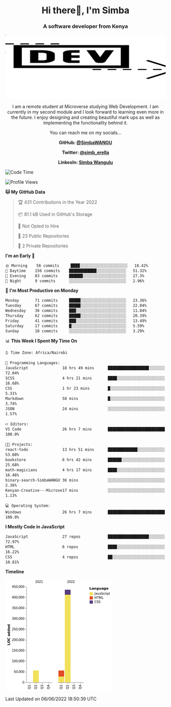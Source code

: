 
<h1 align="center"> Hi there👋, I'm Simba</h1>
<h3 align="center">A software developer from Kenya</h3>

<img src="/arrow-svgrepo-com.svg" margin="auto" width="100%" height="200px">


<p align="center">I am a remote student at Microverse studying Web Development. I am currently in my second module and I look forward to learning even more in the future. I enjoy designing and creating beautiful mark ups as well as implementing the functionality behind it.</p>

<p align="center">You can reach me on my socials... </p>

<div align="center">

__<p>  GitHub: [@SimbaWANGU](https://github.com/SimbaWANGU)__  </p>
__<p> Twitter: [@simb_erella](https://twitter.com/simb_erella)__ </p>
__<p> LinkesIn: [Simba Wangulu](https://www.linkedin.com/in/simba-wangulu/)__ </p>

</div>

<!--START_SECTION:waka-->
![Code Time](http://img.shields.io/badge/Code%20Time-67%20hrs%204%20mins-blue)

![Profile Views](http://img.shields.io/badge/Profile%20Views-0-blue)

**🐱 My GitHub Data** 

> 🏆 431 Contributions in the Year 2022
 > 
> 📦 81.1 kB Used in GitHub's Storage 
 > 
> 🚫 Not Opted to Hire
 > 
> 📜 23 Public Repositories 
 > 
> 🔑 2 Private Repositories  
 > 
**I'm an Early 🐤** 

```text
🌞 Morning    56 commits     ████░░░░░░░░░░░░░░░░░░░░░   18.42% 
🌆 Daytime    156 commits    ████████████░░░░░░░░░░░░░   51.32% 
🌃 Evening    83 commits     ██████░░░░░░░░░░░░░░░░░░░   27.3% 
🌙 Night      9 commits      ░░░░░░░░░░░░░░░░░░░░░░░░░   2.96%

```
📅 **I'm Most Productive on Monday** 

```text
Monday       71 commits     █████░░░░░░░░░░░░░░░░░░░░   23.36% 
Tuesday      67 commits     █████░░░░░░░░░░░░░░░░░░░░   22.04% 
Wednesday    36 commits     ███░░░░░░░░░░░░░░░░░░░░░░   11.84% 
Thursday     62 commits     █████░░░░░░░░░░░░░░░░░░░░   20.39% 
Friday       41 commits     ███░░░░░░░░░░░░░░░░░░░░░░   13.49% 
Saturday     17 commits     █░░░░░░░░░░░░░░░░░░░░░░░░   5.59% 
Sunday       10 commits     ░░░░░░░░░░░░░░░░░░░░░░░░░   3.29%

```


📊 **This Week I Spent My Time On** 

```text
⌚︎ Time Zone: Africa/Nairobi

💬 Programming Languages: 
JavaScript               18 hrs 49 mins      ██████████████████░░░░░░░   72.04% 
SCSS                     4 hrs 21 mins       ████░░░░░░░░░░░░░░░░░░░░░   16.68% 
CSS                      1 hr 23 mins        █░░░░░░░░░░░░░░░░░░░░░░░░   5.31% 
Markdown                 58 mins             █░░░░░░░░░░░░░░░░░░░░░░░░   3.74% 
JSON                     24 mins             ░░░░░░░░░░░░░░░░░░░░░░░░░   1.57%

🔥 Editors: 
VS Code                  26 hrs 7 mins       █████████████████████████   100.0%

🐱‍💻 Projects: 
react-todo               13 hrs 51 mins      █████████████░░░░░░░░░░░░   53.08% 
bookstore                6 hrs 42 mins       ██████░░░░░░░░░░░░░░░░░░░   25.68% 
math-magicians           4 hrs 17 mins       ████░░░░░░░░░░░░░░░░░░░░░   16.46% 
binary-search-SimbaWANGU 36 mins             ░░░░░░░░░░░░░░░░░░░░░░░░░   2.36% 
Kenyan-Creative---Microve17 mins             ░░░░░░░░░░░░░░░░░░░░░░░░░   1.13%

💻 Operating System: 
Windows                  26 hrs 7 mins       █████████████████████████   100.0%

```

**I Mostly Code in JavaScript** 

```text
JavaScript               27 repos            ██████████████████░░░░░░░   72.97% 
HTML                     6 repos             ████░░░░░░░░░░░░░░░░░░░░░   16.22% 
CSS                      4 repos             ██░░░░░░░░░░░░░░░░░░░░░░░   10.81%

```


**Timeline**

![Chart not found](https://raw.githubusercontent.com/SimbaWANGU/SimbaWANGU/main/charts/bar_graph.png) 


 Last Updated on 06/06/2022 18:50:39 UTC
<!--END_SECTION:waka-->

<!--
**SimbaWANGU/SimbaWANGU** is a ✨ _special_ ✨ repository because its `README.md` (this file) appears on your GitHub profile.

Here are some ideas to get you started:

- 🔭 I’m currently working on ...
- 🌱 I’m currently learning ...
- 👯 I’m looking to collaborate on ...
- 🤔 I’m looking for help with ...
- 💬 Ask me about ...
- 📫 How to reach me: ...
- 😄 Pronouns: ...
- ⚡ Fun fact: ...
-->
